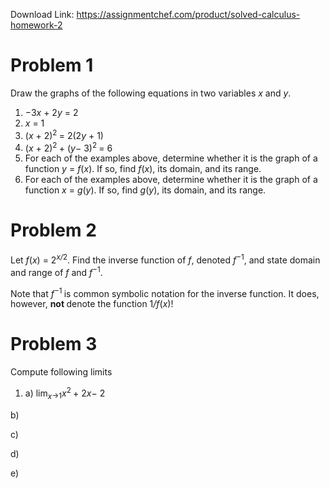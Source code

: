 Download Link: https://assignmentchef.com/product/solved-calculus-homework-2
<br>
<h1>Problem 1</h1>

Draw the graphs of the following equations in two variables <em>x </em>and <em>y</em>.

<ol>

 <li>−3<em>x </em>+ 2<em>y </em>= 2</li>

 <li><em>x </em>= 1</li>

 <li>(<em>x </em>+ 2)<sup>2 </sup>= 2(2<em>y </em>+ 1)</li>

 <li>(<em>x </em>+ 2)<sup>2 </sup>+ (<em>y</em>− 3)<sup>2 </sup>= 6</li>

 <li>For each of the examples above, determine whether it is the graph of a function <em>y </em>= <em>f</em>(<em>x</em>). If so, find <em>f</em>(<em>x</em>), its domain, and its range.</li>

 <li>For each of the examples above, determine whether it is the graph of a function <em>x </em>= <em>g</em>(<em>y</em>). If so, find <em>g</em>(<em>y</em>), its domain, and its range.</li>

</ol>

<h1>Problem 2</h1>

Let <em>f</em>(<em>x</em>) = 2<em><sup>x/</sup></em><sup>2</sup>. Find the inverse function of <em>f</em>, denoted <em>f</em><sup>−1</sup>, and state domain and range of <em>f </em>and <em>f</em><sup>−1</sup>.

Note that <em>f</em><sup>−1 </sup>is common symbolic notation for the inverse function. It does, however, <strong>not </strong>denote the function 1<em>/f</em>(<em>x</em>)!

<h1>Problem 3</h1>

Compute following limits

<ol>

 <li>a) lim<em><sub>x</sub></em><sub>→1</sub><em>x</em><sup>2 </sup>+ 2<em>x</em>− 2</li>

</ol>

b)

c)

d)

e)